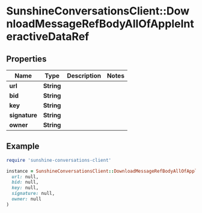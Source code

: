 # SunshineConversationsClient::DownloadMessageRefBodyAllOfAppleInteractiveDataRef

## Properties

| Name | Type | Description | Notes |
| ---- | ---- | ----------- | ----- |
| **url** | **String** |  |  |
| **bid** | **String** |  |  |
| **key** | **String** |  |  |
| **signature** | **String** |  |  |
| **owner** | **String** |  |  |

## Example

```ruby
require 'sunshine-conversations-client'

instance = SunshineConversationsClient::DownloadMessageRefBodyAllOfAppleInteractiveDataRef.new(
  url: null,
  bid: null,
  key: null,
  signature: null,
  owner: null
)
```

